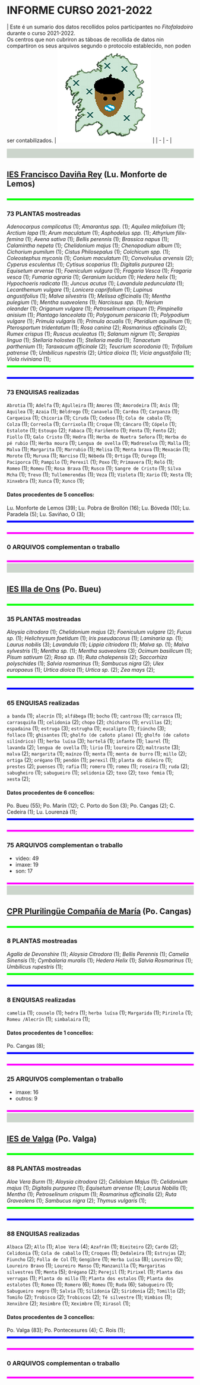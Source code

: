 

# INFORME CURSO 2021-2022


| Este é un sumario dos datos recollidos polos participantes no _Fitofaladoiro_ durante o curso 2021-2022.   
Os centros que non cubriron as táboas de recollida de datos nin compartiron os seus arquivos segundo o protocolo establecido, non poden ser contabilizados. | <img src='img/fitofaladoiro_animado_transparente.gif'> |
| - | - |

<img src='img/pixelgrey_25.gif' width='100%' height='25px'>

## [IES Francisco Daviña Rey](http://fitofaladoiro.eu?fich=186tgTeKcOELFC2Xayl6EDYgkjC2Ir9Y9DqDz6926jzg) (Lu. Monforte de Lemos)

<img src='img/pixelgreen.gif' width='100%' height='5px'>

### 73 PLANTAS mostreadas
_Adenocarpus complicatus_&nbsp;(1); _Amarantus spp._&nbsp;(1); _Aquilea milefolium_&nbsp;(1); _Arctium lapa_&nbsp;(1); _Arum maculatum_&nbsp;(1); _Asphodelus spp._&nbsp;(1); _Athyrium filix-femina_&nbsp;(1); _Avena sativa_&nbsp;(1); _Bellis perennis_&nbsp;(1); _Brassica napus_&nbsp;(1); _Calamintha nepeta_&nbsp;(1); _Chelidonium majus_&nbsp;(1); _Chenopodium album_&nbsp;(1); _Cichorium pumilum_&nbsp;(1); _Cistus Philosepalus_&nbsp;(1); _Colchicum spp._&nbsp;(1); _Coleostephus myconis_&nbsp;(1); _Conium maculatum_&nbsp;(1); _Convolvulus arvensis_&nbsp;(2); _Cyperus esculentus_&nbsp;(1); _Cytisus scoparius_&nbsp;(1); _Digitalis purpurea_&nbsp;(2); _Equisetum arvense_&nbsp;(1); _Foeniculum vulgura_&nbsp;(1); _Fragaria Vesca_&nbsp;(1); _Fragaria vesca_&nbsp;(1); _Fumaria agraria_&nbsp;(1); _Geranium lucidum_&nbsp;(1); _Hedera helix_&nbsp;(1); _Hypochoeris radicata_&nbsp;(1); _Juncus acutus_&nbsp;(1); _Lavandula pedunculata_&nbsp;(1); _Lecanthemum vulgare_&nbsp;(1); _Lonicera caprifolium_&nbsp;(1); _Lupinus angustifolius_&nbsp;(1); _Malva silvestris_&nbsp;(1); _Melissa officinalis_&nbsp;(1); _Mentha pulegium_&nbsp;(1); _Mentha suaveolens_&nbsp;(1); _Narcissus spp._&nbsp;(1); _Nerium oleander_&nbsp;(1); _Origanum vulgare_&nbsp;(1); _Petroselinum crispum_&nbsp;(1); _Pimpinella anisium_&nbsp;(1); _Plantago lanceolata_&nbsp;(1); _Polygonum persicaria_&nbsp;(1); _Polypodium vulgare_&nbsp;(1); _Primula vulgaris_&nbsp;(1); _Prímula acualis_&nbsp;(1); _Pteridium aquilinum_&nbsp;(1); _Pterospartum tridentatum_&nbsp;(1); _Rosa canina_&nbsp;(2); _Rosmarinus officinalis_&nbsp;(2); _Rumex crispus_&nbsp;(1); _Ruscus aculeatus_&nbsp;(1); _Salanum nigrum_&nbsp;(1); _Serapias lingua_&nbsp;(1); _Stellaria holostea_&nbsp;(1); _Stellaria media_&nbsp;(1); _Tanacetum parthenium_&nbsp;(1); _Taraxacum officinale_&nbsp;(2); _Teucrium scorodonia_&nbsp;(1); _Trifolium patrense_&nbsp;(1); _Umbilicus rupestris_&nbsp;(2); _Urtica dioica_&nbsp;(1); _Vicia angustifolia_&nbsp;(1); _Viola riviniana_&nbsp;(1); 
<img src='img/pixelgreen.gif' width='100%' height='5px'>

<img src='img/pixelblue.gif' width='100%' height='5px'>

### 73 ENQUISAS realizadas


`Abrotia`&nbsp;(1); `Adelfa`&nbsp;(1); `Agulleira`&nbsp;(1); `Amores`&nbsp;(1); `Amorodeira`&nbsp;(1); `Anís`&nbsp;(1); `Aquilea`&nbsp;(1); `Azaia`&nbsp;(1); `Béldrego`&nbsp;(1); `Canavela`&nbsp;(1); `Cardea`&nbsp;(1); `Carpanza`&nbsp;(1); `Carqueixa`&nbsp;(1); `Chicoria`&nbsp;(1); `Ciruda`&nbsp;(1); `Codeso`&nbsp;(1); `Cola de cabalo`&nbsp;(1); `Colza`&nbsp;(1); `Correola`&nbsp;(1); `Corrixola`&nbsp;(1); `Croque`&nbsp;(1); `Cáncaro`&nbsp;(1); `Cópelo`&nbsp;(1); `Estalote`&nbsp;(1); `Estoupo`&nbsp;(2); `Fabaca`&nbsp;(1); `Fariñento`&nbsp;(1); `Fenta`&nbsp;(1); `Fento`&nbsp;(2); `Fiollo`&nbsp;(1); `Galo Cristo`&nbsp;(1); `Hedra`&nbsp;(1); `Herba de Nuetra Señora`&nbsp;(1); `Herba do pé rubio`&nbsp;(1); `Herba moura`&nbsp;(1); `Lengua de ovella`&nbsp;(1); `Madreselva`&nbsp;(1); `Malla`&nbsp;(1); `Malva`&nbsp;(1); `Margarita`&nbsp;(1); `Marrubio`&nbsp;(1); `Melisa`&nbsp;(1); `Menta brava`&nbsp;(1); `Mexacán`&nbsp;(1); `Morote`&nbsp;(1); `Muruxa`&nbsp;(1); `Narciso`&nbsp;(1); `Nébeda`&nbsp;(1); `Ortiga`&nbsp;(1); `Ourego`&nbsp;(1); `Paciporca`&nbsp;(1); `Pampilo`&nbsp;(1); `Perexil`&nbsp;(1); `Poxo`&nbsp;(1); `Primavera`&nbsp;(1); `Reló`&nbsp;(1); `Romeo`&nbsp;(1); `Romeu`&nbsp;(1); `Rosa Brava`&nbsp;(1); `Rusco`&nbsp;(1); `Sangre de Cristo`&nbsp;(1); `Silva Mcha`&nbsp;(1); `Trevo`&nbsp;(1); `Tullemerendas`&nbsp;(1); `Veza`&nbsp;(1); `Violeta`&nbsp;(1); `Xario`&nbsp;(1); `Xesta`&nbsp;(1); `Xinxebra`&nbsp;(1); `Xunca`&nbsp;(1); `Xunco`&nbsp;(1); 
#### Datos procedentes de 5 concellos:

Lu. Monforte de Lemos&nbsp;(39); Lu. Pobra de Brollón&nbsp;(16); Lu. Bóveda&nbsp;(10); Lu. Paradela&nbsp;(5); Lu. Saviñao, O&nbsp;(3); 
<img src='img/pixelblue.gif' width='100%' height='5px'>

<img src='img/pixelmagenta.gif' width='100%' height='5px'>

### 0 ARQUIVOS complementan o traballo


<img src='img/pixelmagenta.gif' width='100%' height='5px'>

<img src='img/pixelgrey_25.gif' width='100%' height='25px'>

## [IES Illa de Ons](http://fitofaladoiro.eu?fich=12ejm7IFw5ItM57N0rmbfdWP0mjxlOrkaQ128UjOf8bo) (Po. Bueu)

<img src='img/pixelgreen.gif' width='100%' height='5px'>

### 35 PLANTAS mostreadas
_Aloysia citrodora_&nbsp;(1); _Chelidonium majus_&nbsp;(2); _Foeniculum vulgare_&nbsp;(2); _Fucus sp._&nbsp;(1); _Helichrysum foetidum_&nbsp;(1); _Iris pseudacorus_&nbsp;(1); _Laminaria sp._&nbsp;(1); _Laurus nobilis_&nbsp;(3); _Lavandula_&nbsp;(1); _Lippia citriodora_&nbsp;(1); _Malva sp._&nbsp;(1); _Malva sylvestris_&nbsp;(1); _Mentha sp._&nbsp;(1); _Mentha suaveolens_&nbsp;(3); _Ocimum basilicum_&nbsp;(1); _Pisum sativum_&nbsp;(2); _Rosa sp._&nbsp;(1); _Ruta chalepensis_&nbsp;(2); _Saccorhiza polyschides_&nbsp;(1); _Salvia rosmarinus_&nbsp;(1); _Sambucus nigra_&nbsp;(2); _Ulex europaeus_&nbsp;(1); _Urtica dioica_&nbsp;(1); _Urtica sp._&nbsp;(2); _Zea mays_&nbsp;(2); 
<img src='img/pixelgreen.gif' width='100%' height='5px'>

<img src='img/pixelblue.gif' width='100%' height='5px'>

### 65 ENQUISAS realizadas


`a banda`&nbsp;(1); `alecrín`&nbsp;(1); `alfábega`&nbsp;(1); `bocho`&nbsp;(1); `cantroxo`&nbsp;(1); `carrasca`&nbsp;(1); `carrasquiña`&nbsp;(1); `celidonia`&nbsp;(2); `chopo`&nbsp;(2); `chícharos`&nbsp;(1); `ervillas`&nbsp;(2); `espadaina`&nbsp;(1); `estruga`&nbsp;(3); `estrugha`&nbsp;(1); `eucalipto`&nbsp;(1); `fiúncho`&nbsp;(3); `follaco`&nbsp;(1); `ghisantes`&nbsp;(1); `gholfo (de cañoto plano)`&nbsp;(1); `gholfo (de cañoto silíndrico)`&nbsp;(1); `herba luísa`&nbsp;(3); `hortelá`&nbsp;(1); `infante`&nbsp;(1); `laurel`&nbsp;(1); `lavanda`&nbsp;(2); `lengua de ovella`&nbsp;(1); `lirio`&nbsp;(1); `loureiro`&nbsp;(2); `maltraste`&nbsp;(3); `malva`&nbsp;(2); `margarita`&nbsp;(1); `maínzo`&nbsp;(1); `menta`&nbsp;(1); `menta de burro`&nbsp;(1); `millo`&nbsp;(2); `ortiga`&nbsp;(2); `orégano`&nbsp;(1); `pendón`&nbsp;(1); `perexil`&nbsp;(1); `planta do diñeiro`&nbsp;(1); `prestes`&nbsp;(2); `puenses`&nbsp;(1); `rafia`&nbsp;(1); `romero`&nbsp;(1); `romeu`&nbsp;(1); `roseira`&nbsp;(1); `ruda`&nbsp;(2); `sabugheiro`&nbsp;(1); `sabugueiro`&nbsp;(1); `selidonia`&nbsp;(2); `toxo`&nbsp;(2); `toxo femia`&nbsp;(1); `xesta`&nbsp;(2); 
#### Datos procedentes de 6 concellos:

Po. Bueu&nbsp;(55); Po. Marín&nbsp;(12); C. Porto do Son&nbsp;(3); Po. Cangas&nbsp;(2); C. Cedeira&nbsp;(1); Lu. Lourenzá&nbsp;(1); 
<img src='img/pixelblue.gif' width='100%' height='5px'>

<img src='img/pixelmagenta.gif' width='100%' height='5px'>

### 75 ARQUIVOS complementan o traballo

- video: 49
- imaxe: 19
- son: 17

<img src='img/pixelmagenta.gif' width='100%' height='5px'>

<img src='img/pixelgrey_25.gif' width='100%' height='25px'>

## [CPR Plurilingüe Compañía de María](http://fitofaladoiro.eu?fich=1P2Wlz96NfJbmYDDP0kVr2_jdADi66n0YelHwAY4WglA) (Po. Cangas)

<img src='img/pixelgreen.gif' width='100%' height='5px'>

### 8 PLANTAS mostreadas
_Agalla de Devonshire_&nbsp;(1); _Aloysia Citrodora_&nbsp;(1); _Bellis Perennis_&nbsp;(1); _Camelia Sinensis_&nbsp;(1); _Cymbalaria muralis_&nbsp;(1); _Hedera Helix_&nbsp;(1); _Salvia Rosmarinus_&nbsp;(1); _Umbilicus rupestris_&nbsp;(1); 
<img src='img/pixelgreen.gif' width='100%' height='5px'>

<img src='img/pixelblue.gif' width='100%' height='5px'>

### 8 ENQUISAS realizadas


`camelia`&nbsp;(1); `couselo`&nbsp;(1); `hedra`&nbsp;(1); `herba luísa`&nbsp;(1); `Margarida`&nbsp;(1); `Pirinola`&nbsp;(1); `Romeu /Alecrín`&nbsp;(1); `simbalaira`&nbsp;(1); 
#### Datos procedentes de 1 concellos:

Po. Cangas&nbsp;(8); 
<img src='img/pixelblue.gif' width='100%' height='5px'>

<img src='img/pixelmagenta.gif' width='100%' height='5px'>

### 25 ARQUIVOS complementan o traballo

- imaxe: 16
- outros: 9

<img src='img/pixelmagenta.gif' width='100%' height='5px'>

<img src='img/pixelgrey_25.gif' width='100%' height='25px'>

## [IES de Valga](http://fitofaladoiro.eu?fich=108vtcDLGSADF3xEtNlB4_8a0cquOVKFxtg6aUz4LaGk) (Po. Valga)

<img src='img/pixelgreen.gif' width='100%' height='5px'>

### 88 PLANTAS mostreadas
_Aloe Vera Burm_&nbsp;(1); _Aloysia citrodora_&nbsp;(2); _Celidoium Majus_&nbsp;(1); _Celidonium majus_&nbsp;(1); _Digitalis purpurea_&nbsp;(1); _Equisetum arvense_&nbsp;(1); _Laurus Nobilis_&nbsp;(1); _Mentha_&nbsp;(1); _Petroselinum crispum_&nbsp;(1); _Rosmarinus officinalis_&nbsp;(2); _Ruta Graveolens_&nbsp;(1); _Sambucus nigra_&nbsp;(2); _Thymus vulgaris_&nbsp;(1); 
<img src='img/pixelgreen.gif' width='100%' height='5px'>

<img src='img/pixelblue.gif' width='100%' height='5px'>

### 88 ENQUISAS realizadas


`Albaca`&nbsp;(2); `Allo`&nbsp;(1); `Aloe Vera`&nbsp;(4); `Azafrán`&nbsp;(1); `Bieiteiro`&nbsp;(2); `Cardo`&nbsp;(2); `Celidonia`&nbsp;(1); `Cola de caballo`&nbsp;(1); `Croques`&nbsp;(1); `Dedaleira`&nbsp;(1); `Estrujas`&nbsp;(2); `Fiuncho`&nbsp;(2); `Folla de Col`&nbsp;(1); `Gengibre`&nbsp;(1); `Herba Luísa`&nbsp;(8); `Loureiro`&nbsp;(5); `Loureiro Bravo`&nbsp;(1); `Loureiro Manso`&nbsp;(1); `Manzanilla`&nbsp;(1); `Margaritas silvestres`&nbsp;(1); `Menta`&nbsp;(5); `Orégano`&nbsp;(2); `Perejil`&nbsp;(1); `Pirixel`&nbsp;(1); `Planta das verrugas`&nbsp;(1); `Planta do millo`&nbsp;(1); `Planta dos estalos`&nbsp;(1); `Planta dos estalotes`&nbsp;(1); `Romeo`&nbsp;(1); `Romero`&nbsp;(6); `Romeu`&nbsp;(1); `Ruda`&nbsp;(6); `Sabugueiro`&nbsp;(1); `Sabugueiro negro`&nbsp;(1); `Salvia`&nbsp;(1); `Silidonia`&nbsp;(2); `Siridonia`&nbsp;(2); `Tomillo`&nbsp;(2); `Tomiño`&nbsp;(2); `Trobisco`&nbsp;(2); `Trobiscos`&nbsp;(2); `Té silvestre`&nbsp;(1); `Vimbios`&nbsp;(1); `Xenxibre`&nbsp;(2); `Xesimbre`&nbsp;(1); `Xeximbre`&nbsp;(1); `Xirasol`&nbsp;(1); 
#### Datos procedentes de 3 concellos:

Po. Valga&nbsp;(83); Po. Pontecesures&nbsp;(4); C. Rois&nbsp;(1); 
<img src='img/pixelblue.gif' width='100%' height='5px'>

<img src='img/pixelmagenta.gif' width='100%' height='5px'>

### 0 ARQUIVOS complementan o traballo


<img src='img/pixelmagenta.gif' width='100%' height='5px'>
